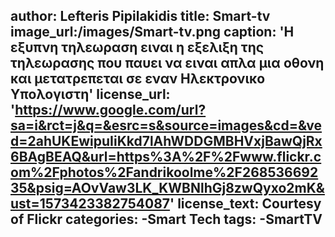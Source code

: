 
author: Lefteris Pipilakidis
title: Smart-tv
image_url:/images/Smart-tv.png
caption: 'Η εξυπνη τηλεωραση ειναι η εξελιξη της τηλεωρασης που παυει να ειναι απλα μια οθονη και μετατρεπεται σε εναν Ηλεκτρονικο Υπολογιστη'
license_url: 'https://www.google.com/url?sa=i&rct=j&q=&esrc=s&source=images&cd=&ved=2ahUKEwipuIiKkd7lAhWDDGMBHVxjBawQjRx6BAgBEAQ&url=https%3A%2F%2Fwww.flickr.com%2Fphotos%2Fandrikoolme%2F26853669235&psig=AOvVaw3LK_KWBNlhGj8zwQyxo2mK&ust=1573423382754087'
license_text: Courtesy of Flickr
categories:
  -Smart Tech
tags:
  -SmartTV
 ------
 
